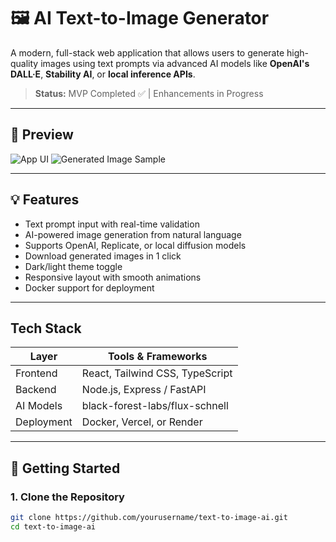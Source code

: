 # 🖼️ AI Text-to-Image Generator

A modern, full-stack web application that allows users to generate high-quality images using text prompts via advanced AI models like **OpenAI's DALL·E**, **Stability AI**, or **local inference APIs**.

> **Status:** MVP Completed ✅ | Enhancements in Progress

---

## 📸 Preview

<!-- Add screenshots or GIFs of your app -->
![App UI](./assets/app-ui.png)
![Generated Image Sample](./assets/sample-generation.gif)

---

## 💡 Features

-  Text prompt input with real-time validation
-  AI-powered image generation from natural language
-  Supports OpenAI, Replicate, or local diffusion models
-  Download generated images in 1 click
-  Dark/light theme toggle
-  Responsive layout with smooth animations
-  Docker support for deployment

---

##  Tech Stack

| Layer        | Tools & Frameworks                       |
|--------------|------------------------------------------|
| Frontend     | React, Tailwind CSS, TypeScript          |
| Backend      | Node.js, Express / FastAPI               |
| AI Models    | black-forest-labs/flux-schnell           |
| Deployment   | Docker, Vercel, or Render                |

---

## 🚀 Getting Started

### 1. Clone the Repository
```bash
git clone https://github.com/yourusername/text-to-image-ai.git
cd text-to-image-ai
